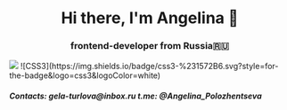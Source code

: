 <h1 align="center" height="32">Hi there, I'm Angelina 👋</h1>
<h3 align="center">frontend-developer from Russia🇷🇺</h3>
<img src='https://img.shields.io/badge/html5-%23E34F26.svg?style=for-the-badge&logo=html5&logoColor=white)'> ![CSS3](https://img.shields.io/badge/css3-%231572B6.svg?style=for-the-badge&logo=css3&logoColor=white)
<h5>Contacts: gela-turlova@inbox.ru t.me: @Angelina_Polozhentseva</h5>

<!--
**angelina-pol/angelina-pol** is a ✨ _special_ ✨ repository because its `README.md` (this file) appears on your GitHub profile.

Here are some ideas to get you started:

- 🔭 I’m currently working on ...
- 🌱 I’m currently learning ...
- 👯 I’m looking to collaborate on ...
- 🤔 I’m looking for help with ...
- 💬 Ask me about ...
- 📫 How to reach me: ...
- 😄 Pronouns: ...
- ⚡ Fun fact: ...
-->
